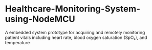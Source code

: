 # Healthcare-Monitoring-System-using-NodeMCU
A embedded system prototype for acquiring and remotely monitoring patient vitals including heart rate, blood oxygen saturation (SpO₂), and temperature
